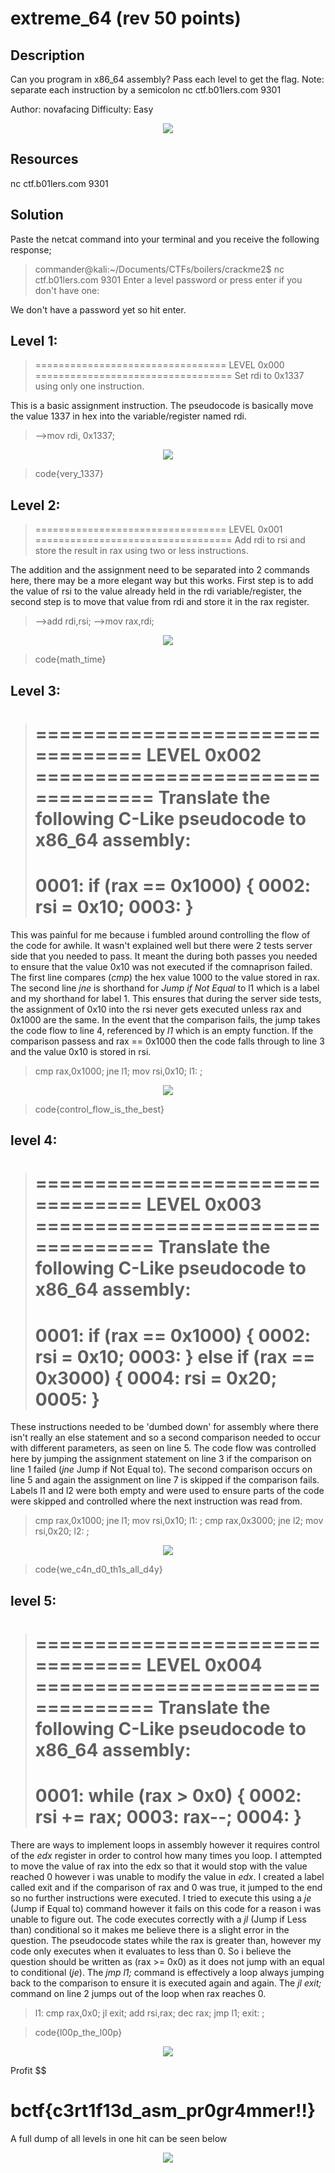 # extreme_64 (rev 50 points) 

## Description

Can you program in x86_64 assembly? Pass each level to get the flag.
Note: separate each instruction by a semicolon
nc ctf.b01lers.com 9301

Author: novafacing
Difficulty: Easy

<p align="center"><img src="_images/description.png"></p>

## Resources

nc ctf.b01lers.com 9301

## Solution

Paste the netcat command into your terminal and you receive the following response;

>commander@kali:~/Documents/CTFs/boilers/crackme2$ nc ctf.b01lers.com 9301
>Enter a level password or press enter if you don't have one:
>>>> 

We don't have a password yet so hit enter.

## Level 1:

>================================= LEVEL 0x000 ==================================
>Set rdi to 0x1337 using only one instruction.

This is a basic assignment instruction. The pseudocode is basically move the value 1337 in hex into the variable/register named rdi.

>-->mov rdi, 0x1337;

<p align="center"><img src="_images/level1.png"></p>

>code{very_1337}

## Level 2:

>================================= LEVEL 0x001 ==================================
>Add rdi to rsi and store the result in rax using two or less instructions.

The addition and the assignment need to be separated into 2 commands here, there may be a more elegant way but this works. First step is to add the value of rsi to the value already held in the rdi variable/register, the second step is to move that value from rdi and store it in the rax register.

>-->add rdi,rsi;
>-->mov rax,rdi;

<p align="center"><img src="_images/level2.png"></p>

>code{math_time}

## Level 3:

>================================= LEVEL 0x002 ==================================
>Translate the following C-Like pseudocode to x86_64 assembly:
>================================================================================
>0001: if (rax == 0x1000) {
>0002:     rsi = 0x10;
>0003: }
>================================================================================

This was painful for me because i fumbled around controlling the flow of the code for awhile. 
It wasn't explained well but there were 2 tests server side that you needed to pass. It meant the during both passes you needed to ensure that the value 0x10 was not executed if the comnaprison failed. 
The first line compares (*cmp*) the hex value 1000 to the value stored in rax.
The second line *jne* is shorthand for *Jump if Not Equal* to l1 which is a label and my shorthand for label 1. This ensures that during the server side tests, the assignment of 0x10 into the rsi never gets executed unless rax and 0x1000 are the same. 
In the event that the comparison fails, the jump takes the code flow to line 4, referenced by *l1* which is an empty function. If the comparison passess and rax == 0x1000 then the code falls through to line 3 and the value 0x10 is stored in rsi.

>cmp rax,0x1000;
>jne l1;
>mov rsi,0x10;
>l1: ;

<p align="center"><img src="_images/level3.png"></p>

>code{control_flow_is_the_best}

## level 4:

>================================= LEVEL 0x003 ==================================
>Translate the following C-Like pseudocode to x86_64 assembly:
>================================================================================
>0001: if (rax == 0x1000) {
>0002:     rsi = 0x10;
>0003: } else if (rax == 0x3000) {
>0004:     rsi = 0x20;
>0005: }
>================================================================================

These instructions needed to be 'dumbed down' for assembly where there isn't really an else statement and so a second comparison needed to occur with different parameters, as seen on line 5. The code flow was controlled here by jumping the assignment statement on line 3 if the comparison on line 1 failed (*jne* Jump if Not Equal to). The second comparison occurs on line 5 and again the assignment on line 7 is skipped if the comparison fails. Labels l1 and l2 were both empty and were used to ensure parts of the code were skipped and controlled where the next instruction was read from.

>cmp rax,0x1000;
>jne l1;
>mov rsi,0x10;
>l1: ;
>cmp rax,0x3000;
>jne l2;
>mov rsi,0x20;
>l2: ;

<p align="center"><img src="_images/level4.png"></p>

>code{we_c4n_d0_th1s_all_d4y}

## level 5:

>================================= LEVEL 0x004 ==================================
>Translate the following C-Like pseudocode to x86_64 assembly:
>================================================================================
>0001: while (rax > 0x0) {
>0002:     rsi += rax;
>0003:     rax--;
>0004: }
>================================================================================

There are ways to implement loops in assembly however it requires control of the *edx* register in order to control how many times you loop. I attempted to move the value of rax into the edx so that it would stop with the value reached 0 however i was unable to modify the value in *edx*.
I created a label called exit and if the comparison of rax and 0 was true, it jumped to the end so no further instructions were executed. I tried to execute this using a *je* (Jump if Equal to) command however it fails on this code for a reason i was unable to figure out. The code executes correctly with a *jl* (Jump if Less than) conditional so it makes me believe there is a slight error in the question. The pseudocode states while the rax is greater than, however my code only executes when it evaluates to less than 0. So i believe the question should be written as (rax >= 0x0) as it does not jump with an equal to conditional (*je*). The *jmp l1;* command is effectively a loop always jumping back to the comparison to ensure it is executed again and again. The *jl exit;* command on line 2 jumps out of the loop when rax reaches 0.

>l1: cmp rax,0x0;
>jl exit;
>add rsi,rax;
>dec rax;
>jmp l1;
>exit: ;

>code{l00p_the_l00p}

<p align="center"><img src="_images/level5.png"></p>

Profit $$

# bctf{c3rt1f13d_asm_pr0gr4mmer!!}

A full dump of all levels in one hit can be seen below

<p align="center"><img src="_images/all_levels.png"></p>

